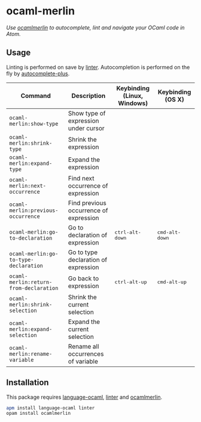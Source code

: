 # ocaml-merlin

_Use [ocamlmerlin] to autocomplete, lint and navigate your OCaml code in Atom._


## Usage

Linting is performed on save by [linter]. Autocompletion is performed on the fly by [autocomplete-plus].

| Command                                | Description                            | Keybinding (Linux, Windows) | Keybinding (OS X)       |
| -------------------------------------- | -------------------------------------- | --------------------------- | ----------------------- |
| `ocaml-merlin:show-type`               | Show type of expression under cursor   |                             |                         |
| `ocaml-merlin:shrink-type`             | Shrink the expression                  |                             |                         |
| `ocaml-merlin:expand-type`             | Expand the expression                  |                             |                         |
| `ocaml-merlin:next-occurrence`         | Find next occurrence of expression     |                             |                         |
| `ocaml-merlin:previous-occurrence`     | Find previous occurrence of expression |                             |                         |
| `ocaml-merlin:go-to-declaration`       | Go to declaration of expression        | <kbd>ctrl-alt-down</kbd>    | <kbd>cmd-alt-down</kbd> |
| `ocaml-merlin:go-to-type-declaration`  | Go to type declaration of expression   |                             |                         |
| `ocaml-merlin:return-from-declaration` | Go back to expression                  | <kbd>ctrl-alt-up</kbd>      | <kbd>cmd-alt-up</kbd>   |
| `ocaml-merlin:shrink-selection`        | Shrink the current selection           |                             |                         |
| `ocaml-merlin:expand-selection`        | Expand the current selection           |                             |                         |
| `ocaml-merlin:rename-variable`         | Rename all occurrences of variable     |                             |                         |


## Installation

This package requires [language-ocaml], [linter] and [ocamlmerlin].

```sh
apm install language-ocaml linter
opam install ocamlmerlin
```

[ocamlmerlin]: https://github.com/the-lambda-church/merlin
[linter]: https://atom.io/packages/linter
[autocomplete-plus]: https://atom.io/packages/autocomplete-plus
[language-ocaml]: https://atom.io/packages/language-ocaml

